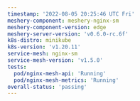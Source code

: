 ```yaml
---
timestamp: '2022-08-05 20:25:46 UTC Fri'
meshery-component: meshery-nginx-sm
meshery-component-version: edge
meshery-server-version: 'v0.6.0-rc.6f'
k8s-distro: minikube
k8s-version: 'v1.20.11'
service-mesh: nginx-sm
service-mesh-version: 'v1.5.0'
tests:
  pod/nginx-mesh-api: 'Running'
  pod/nginx-mesh-metrics: 'Running'
overall-status: 'passing'
---
```

